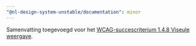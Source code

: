 ```yaml
---
"@nl-design-system-unstable/documentation": minor
---
```


Samenvatting toegevoegd voor het [WCAG-succescriterium 1.4.8 Viseule weergave](/wcag/1.4.8).
